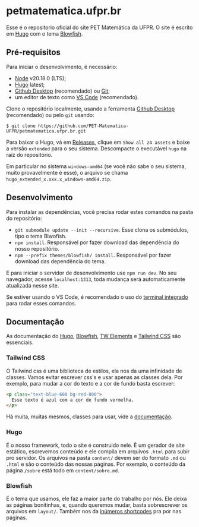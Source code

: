 # petmatematica.ufpr.br

Esse é o repositorio oficial do site PET Matemática da UFPR. O site é escrito em [Hugo](https://gohugo.io/) com o tema [Blowfish](https://blowfish.page/).

## Pré-requisitos

Para iniciar o desenvolvimento, é necessário:

- [Node](https://nodejs.org/en/download/package-manager) v20.18.0 (LTS);
- [Hugo](https://github.com/gohugoio/hugo#installation) latest;
- [Github Desktop](https://desktop.github.com/download/) (recomendado) ou [Git](https://git-scm.com/downloads);
- um editor de texto como [VS Code](https://code.visualstudio.com/) (recomendado).

Clone o repositório localmente, usando a ferramenta [Github Desktop](https://docs.github.com/en/desktop/adding-and-cloning-repositories/cloning-a-repository-from-github-to-github-desktop) (recomendado) ou pelo `git` usando:

```
$ git clone https://github.com/PET-Matematica-UFPR/petmatematica.ufpr.br.git
```

Para baixar o Hugo, vá em [Releases](https://github.com/gohugoio/hugo/releases), clique em `Show all 24 assets` e baixe a versão `extended` para o seu sistema. Descompacte o executável `hugo` na raíz do repositório.

Em particular no sistema `windows-amd64` (se você não sabe o seu sistema, muito provavelmente é esse), o arquivo se chama `hugo_extended_x.xxx.x_windows-amd64.zip`.

## Desenvolvimento

Para instalar as dependências, você precisa rodar estes comandos na pasta do repositório:
- `git submodule update --init --recursive`. Esse clona os submódulos, tipo o tema Blwofish.
- `npm install`. Responsável por fazer download das dependência do nosso repositório.
- `npm --prefix themes/blowfish/ install`. Responsável por fazer download das dependência do tema.

E para iniciar o servidor de desenvolvimento use `npm run dev`. No seu navegador, acesse `localhost:1313`, toda mudança será automaticamente atualizada nesse site.

Se estiver usando o VS Code, é recomendado o uso do [terminal integrado](https://code.visualstudio.com/docs/terminal/basics) para rodar esses comandos.

## Documentação

As documentação do [Hugo](https://gohugo.io/documentation/), [Blowfish](https://blowfish.page/docs/), [TW Elements](https://tw-elements.com/docs/standard/getting-started/quick-start/) e [Tailwind CSS](https://tailwindcss.com/docs/utility-first) são essenciais.

### Tailwind CSS

O Tailwind css é uma biblioteca de estilos, ela nos da uma infinidade de classes. Vamos evitar escrever css's e usar apenas as classes dela. Por exemplo, para mudar a cor do texto e a cor de fundo basta escrever:

```html
<p class="text-blue-600 bg-red-800">
  Esse texto é azul com a cor de fundo vermelha.
</p>
```

Há muita, muitas mesmos, classes para usar, vide a [documentação](https://tailwindcss.com/docs/utility-first).

### Hugo

É o nosso framework, todo o site é construido nele. É um gerador de site estático, escrevemos conteúdo e ele compila em arquivos `.html` para subir pro servidor. Os arquivos na pasta `content/` devem ser do formato `.md` ou `.html` e são o conteúdo das nossas páginas. Por exemplo, o conteúdo da página `/sobre` está todo em `content/sobre.md`.

### Blowfish

É o tema que usamos, ele faz a maior parte do trabalho por nós. Ele deixa as páginas bonitinhas, e, quando queremos mudar, basta sobrescrever os arquivos em `layout/`. Também nos da [inúmeros shortcodes](https://blowfish.page/docs/shortcodes/) pra por nas páginas.
